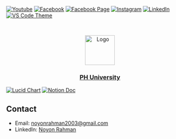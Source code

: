 [![Youtube][youtube-shield]][youtube-url]
[![Facebook][facebook-shield]][facebook-url]
[![Facebook Page][facebook-shield]][facebook-group-url]
[![Instagram][instagram-shield]][instagram-url]
[![LinkedIn][linkedin-shield]][linkedin-url]
[![VS Code Theme][vscode-shield]][vscode-theme-url]

<!-- PROJECT LOGO -->
<br />
<p align="center">
    <img src="https://i.ibb.co/c64q254/noyon-logo-dark.png" alt="Logo" width="80" height="80" />
    <h3 align="center">
        <a href="https://github.com/noyonalways/ph-university" target="_blank" >
            PH University
        </a>
    </h3>
</p>

[![Lucid Chart][lucid-chart-shield]][lucid-chart-url]
[![Notion Doc][notion-doc-shield]][notion-doc-url]

## Contact

- Email: [noyonrahman2003@gmail.com](mailto:noyonrahman2003@gmail.com)
- LinkedIn: [Noyon Rahman](https://linkedin.com/in/noyonalways)

<!-- MARKDOWN LINKS & IMAGES -->

[youtube-shield]: https://img.shields.io/badge/-Youtube-black.svg?style=round-square&logo=youtube&color=555&logoColor=white
[youtube-url]: https://youtube.com/@deskofnoyon
[facebook-shield]: https://img.shields.io/badge/-Facebook-black.svg?style=round-square&logo=facebook&color=555&logoColor=white
[facebook-url]: https://facebook.com/noyonalways
[facebook-group-url]: https://facebook.com/webbronoyon
[instagram-shield]: https://img.shields.io/badge/-Instagram-black.svg?style=round-square&logo=instagram&color=555&logoColor=white
[instagram-url]: https://instagram.com/noyonalways
[linkedin-shield]: https://img.shields.io/badge/-LinkedIn-black.svg?style=round-square&logo=linkedin&colorB=555
[linkedin-url]: https://linkedin.com/in/noyonalways
[vscode-shield]: https://img.shields.io/badge/-VS%20Code%20Theme-black.svg?style=round-square&logo=visualstudiocode&colorB=555
[vscode-theme-url]: https://marketplace.visualstudio.com/items?itemName=noyonalways.codevibe-themes
[lucid-chart-shield]: https://img.shields.io/badge/-Lucid%20Diagram-black.svg?style=round-square&logo=lucid&color=555&logoColor=f96b13
[lucid-chart-url]: https://lucid.app/lucidchart/363476ce-0481-4107-bb33-d29849993a0b/edit?viewport_loc=-1050%2C302%2C1664%2C773%2C0_0&invitationId=inv_cf4a1c3b-d4bd-47e2-a23d-8fce15e48b7f
[notion-doc-shield]: https://img.shields.io/badge/-Documentation-black.svg?style=round-square&logo=notion&color=555&logoColor=white
[notion-doc-url]: https://noyonalways.notion.site/PH-University-Requirements-Analysis-96c8bbaadfb84f37adac1c3607538641?pvs=4
